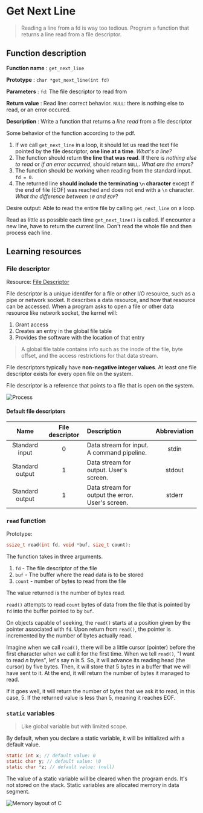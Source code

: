 # Get Next Line

> Reading a line from a fd is way too tedious. Program a function that returns a line read from a file descriptor.

## Function description

**Function name**   : `get_next_line`

**Prototype**       : `char *get_next_line(int fd)`

**Parameters**      : `fd`: The file descriptor to read from

**Return value**    : Read line: correct behavior. `NULL`: there is nothing else to read, or an error occured.

**Description**     : Write a function that returns a *line read* from a file descriptor

Some behavior of the function according to the pdf.

1. If we call `get_next_line` in a loop, it should let us read the text file pointed by the file descriptor, **one line at a time**. *What's a line?*
2. The function should return **the line that was read**. If there is *nothing else to read* or *if an error occurred*, should return `NULL`. *What are the errors?*
3. The function should be working when reading from the standard input. `fd = 0`.
4. The returned line **should include the terminating `\n` character** except if the end of file (EOF) was reached and does not end with a `\n` character. *What the difference between `\0` and `EOF`*?

Desire output: Able to read the entire file by calling `get_next_line` on a loop.

Read as little as possible each time `get_next_line()` is called. If encounter a new line, have to return the current line. Don't read the whole file and then process each line.

## Learning resources

### File descriptor

Resource: [File Descriptor](https://www.computerhope.com/jargon/f/file-descriptor.htm#:~:text=A%20file%20descriptor%20is%20a,Grants%20access.)

File descriptor is a unique identifer for a file or other I/O resource, such as a pipe or network socket. It describes a data resource, and how that resource can be accessed. When a program asks to open a file or other data resource like network socket, the kernel will:

1. Grant access
2. Creates an entry in the global file table
3. Provides the software with the location of that entry

> A global file table contains info such as the inode of the file, byte offset, and the access restrictions for that data stream.

File descriptors typically have **non-negative integer values**. At least one file descriptor exists for every open file on the system.

File descriptor is a reference that points to a file that is open on the system.

![Process](https://www.computerhope.com/jargon/f/file-descriptor.jpg)

#### Default file descriptors

| Name | File descriptor | Description | Abbreviation |
| :--: | :-------------: | :---------- | :----------: |
| Standard input  | 0 | Data stream for input. A command pipeline.       | stdin  |
| Standard output | 1 | Data stream for output. User's screen.           | stdout |
| Standard output | 1 | Data stream for output the error. User's screen. | stderr |

### `read` function

Prototype:

```c
ssize_t read(int fd, void *buf, size_t count);
```

The function takes in three arguments.

1. `fd` - The file descriptor of the file
2. `buf` - The buffer where the read data is to be stored
3. `count` - number of bytes to read from the file

The value returned is the number of bytes read.

`read()` attempts to read `count` bytes of data from the file that is pointed by `fd` into the buffer pointed to by `buf`.

On objects capable of seeking, the `read()` starts at a position given by the pointer associated with `fd`. Upon return from `read()`, the pointer is incremented by the number of bytes actually read.

Imagine when we call `read()`, there will be a little cursor (pointer) before the first character when we call it for the first time. When we tell `read()`, "I want to read *n* bytes", let's say n is 5. So, it will advance its reading head (the cursor) by five bytes. Then, it will store that 5 bytes in a buffer that we will have sent to it. At the end, it will return the number of bytes it managed to read.

If it goes well, it will return the number of bytes that we ask it to read, in this case, 5. If the returned value is less than 5, meaning it reaches EOF.

### `static` variables

> Like global variable but with limited scope.

By default, when you declare a static variable, it will be initialized with a default value.

```c
static int x; // default value: 0
static char y; // default value: \0
static char *z; // default value: (null)
```

The value of a static variable will be cleared when the program ends. It's not stored on the stack. Static variables are allocated memory in data segment.

![Memory layout of C](https://i0.wp.com/rjp.b44.myftpupload.com/wp-content/uploads/2019/12/image-9.png?resize=623%2C439)
